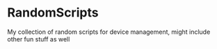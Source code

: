 # RandomScripts
My collection of random scripts for device management, might include other fun stuff as well
